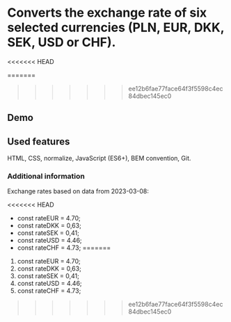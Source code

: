 # Converts the exchange rate of six selected currencies (PLN, EUR, DKK, SEK, USD or CHF).
<<<<<<< HEAD

=======
>>>>>>> ee12b6fae77face64f3f5598c4ec84dbec145ec0
## Demo


## Used features
HTML, CSS, normalize, JavaScript (ES6+), BEM convention, Git.

### Additional information
Exchange rates based on data from 2023-03-08:

<<<<<<< HEAD
- const rateEUR = 4.70;
- const rateDKK = 0,63;
- const rateSEK = 0,41;
- const rateUSD = 4.46;
- const rateCHF = 4.73;
=======
1. const rateEUR = 4.70;
2. const rateDKK = 0,63;
3. const rateSEK = 0,41;
4. const rateUSD = 4.46;
5. const rateCHF = 4.73;
>>>>>>> ee12b6fae77face64f3f5598c4ec84dbec145ec0
